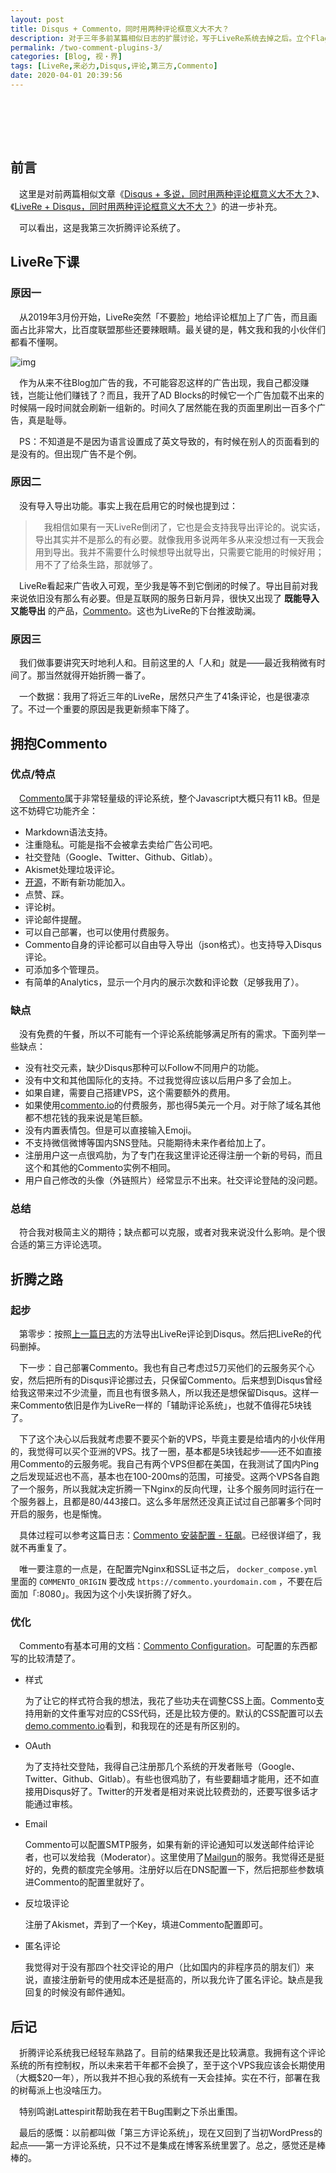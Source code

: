 ```yaml
---
layout: post
title: Disqus + Commento，同时用两种评论框意义大不大？
description: 对于三年多前某篇相似日志的扩展讨论，写于LiveRe系统去掉之后。立个Flag：这应该是我最后一次折腾评论系统。
permalink: /two-comment-plugins-3/
categories: [Blog, 视・界]
tags: [LiveRe,来必力,Disqus,评论,第三方,Commento]
date: 2020-04-01 20:39:56
---
```


# 　

## 前言

　这里是对前两篇相似文章《[Disqus + 多说，同时用两种评论框意义大不大？](../two-comment-plugins/)》、《[LiveRe + Disqus，同时用两种评论框意义大不大？](../two-comment-plugins-2)》的进一步补充。

　可以看出，这是我第三次折腾评论系统了。

## LiveRe下课

### 原因一

　从2019年3月份开始，LiveRe突然「不要脸」地给评论框加上了广告，而且画面占比非常大，比百度联盟那些还要辣眼睛。最关键的是，韩文我和我的小伙伴们都看不懂啊。

![img]({{site.img-hosting}}/Pic4Post/two-comment-plugins-3/livere-with-ads.jpg "LiveRe with ADs")

　作为从来不往Blog加广告的我，不可能容忍这样的广告出现，我自己都没赚钱，岂能让他们赚钱了？而且，我开了AD Blocks的时候它一个广告加载不出来的时候隔一段时间就会刷新一组新的。时间久了居然能在我的页面里刷出一百多个广告，真是耻辱。

　PS：不知道是不是因为语言设置成了英文导致的，有时候在别人的页面看到的是没有的。但出现广告不是个例。

### 原因二

　没有导入导出功能。事实上我在启用它的时候也提到过：

> 　我相信如果有一天LiveRe倒闭了，它也是会支持我导出评论的。说实话，导出其实并不是那么的有必要。就像我用多说两年多从来没想过有一天我会用到导出。我并不需要什么时候想导出就导出，只需要它能用的时候好用；用不了了给条生路，那就够了。

　LiveRe看起来广告收入可观，至少我是等不到它倒闭的时候了。导出目前对我来说依旧没有那么有必要。但是互联网的服务日新月异，很快又出现了 **既能导入又能导出** 的产品，[Commento](https://commento.io)。这也为LiveRe的下台推波助澜。

### 原因三

　我们做事要讲究天时地利人和。目前这里的人「人和」就是——最近我稍微有时间了。那当然就得开始折腾一番了。

　一个数据：我用了将近三年的LiveRe，居然只产生了41条评论，也是很凄凉了。不过一个重要的原因是我更新频率下降了。

## 拥抱Commento

### 优点/特点

　[Commento](https://commento.io)属于非常轻量级的评论系统，整个Javascript大概只有11 kB。但是这不妨碍它功能齐全：

-   Markdown语法支持。
-   注重隐私。可能是指不会被拿去卖给广告公司吧。
-   社交登陆（Google、Twitter、Github、Gitlab）。
-   Akismet处理垃圾评论。
-   [开源](https://gitlab.com/commento/commento)，不断有新功能加入。
-   点赞、踩。
-   评论树。
-   评论邮件提醒。
-   可以自己部署，也可以使用付费服务。
-   Commento自身的评论都可以自由导入导出（json格式）。也支持导入Disqus评论。
-   可添加多个管理员。
-   有简单的Analytics，显示一个月内的展示次数和评论数（足够我用了）。

### 缺点

　没有免费的午餐，所以不可能有一个评论系统能够满足所有的需求。下面列举一些缺点：

-   没有社交元素，缺少Disqus那种可以Follow不同用户的功能。
-   没有中文和其他国际化的支持。不过我觉得应该以后用户多了会加上。
-   如果自建，需要自己搭建VPS，这个需要额外的费用。
-   如果使用[commento.io](https://commento.io)的付费服务，那也得5美元一个月。对于除了域名其他都不想花钱的我来说是笔巨额。
-   没有内置表情包。但是可以直接输入Emoji。
-   不支持微信微博等国内SNS登陆。只能期待未来作者给加上了。
-   注册用户这一点很鸡肋，为了专门在我这里评论还得注册一个新的号码，而且这个和其他的Commento实例不相同。
-   用户自己修改的头像（外链照片）经常显示不出来。社交评论登陆的没问题。

### 总结

　符合我对极简主义的期待；缺点都可以克服，或者对我来说没什么影响。是个很合适的第三方评论选项。

## 折腾之路

### 起步

　第零步：按照[上一篇日志](../migrate-comments-from-livere-to-disqus/)的方法导出LiveRe评论到Disqus。然后把LiveRe的代码删掉。

　下一步：自己部署Commento。我也有自己考虑过5刀买他们的云服务买个心安，然后把所有的Disqus评论挪过去，只保留Commento。后来想到Disqus曾经给我这带来过不少流量，而且也有很多熟人，所以我还是想保留Disqus。这样一来Commento依旧是作为LiveRe一样的「辅助评论系统」，也就不值得花5块钱了。

　下了这个决心以后我就考虑要不要买个新的VPS，毕竟主要是给墙内的小伙伴用的，我觉得可以买个亚洲的VPS。找了一圈，基本都是5块钱起步——还不如直接用Commento的云服务呢。我自己有两个VPS但都在美国，在我测试了国内Ping之后发现延迟也不高，基本也在100-200ms的范围，可接受。这两个VPS各自跑了一个服务，所以我就决定折腾一下Nginx的反向代理，让多个服务同时运行在一个服务器上，且都是80/443接口。这么多年居然还没真正试过自己部署多个同时开启的服务，也是惭愧。

　具体过程可以参考这篇日志：[Commento 安装配置 - 狂飙](https://networm.me/2019/08/04/commento-install/)。已经很详细了，我就不再重复了。

　唯一要注意的一点是，在配置完Nginx和SSL证书之后， `docker_compose.yml` 里面的 `COMMENTO_ORIGIN` 要改成 `https://commento.yourdomain.com` ，不要在后面加「:8080」。我因为这个小失误折腾了好久。

### 优化

　Commento有基本可用的文档：[Commento Configuration](https://docs.commento.io/configuration/)。可配置的东西都写的比较清楚了。

-   样式
    
    为了让它的样式符合我的想法，我花了些功夫在调整CSS上面。Commento支持用新的文件重写对应的CSS代码，还是比较方便的。默认的CSS配置可以去[demo.commento.io](https://demo.commento.io)看到，和我现在的还是有所区别的。

-   OAuth
    
    为了支持社交登陆，我得自己注册那几个系统的开发者账号（Google、Twitter、Github、Gitlab）。有些也很鸡肋了，有些要翻墙才能用，还不如直接用Disqus好了。Twitter的开发者是相对来说比较费劲的，还要写很多话才能通过审核。

-   Email
    
    Commento可以配置SMTP服务，如果有新的评论通知可以发送邮件给评论者，也可以发给我（Moderator）。这里使用了[Mailgun](https://mailgun.com)的服务。我觉得还是挺好的，免费的额度完全够用。注册好以后在DNS配置一下，然后把那些参数填进Commento的配置里就好了。

-   反垃圾评论
    
    注册了Akismet，弄到了一个Key，填进Commento配置即可。

-   匿名评论
    
    我觉得对于没有那四个社交评论的用户（比如国内的非程序员的朋友们）来说，直接注册新号的使用成本还是挺高的，所以我允许了匿名评论。缺点是我回复的时候没有邮件通知。

## 后记

　折腾评论系统我已经轻车熟路了。目前的结果我还是比较满意。我拥有这个评论系统的所有控制权，所以未来若干年都不会换了，至于这个VPS我应该会长期使用（大概$20一年），所以我并不担心我的系统有一天会挂掉。实在不行，部署在我的树莓派上也没啥压力。

　特别鸣谢Lattespirit帮助我在若干Bug围剿之下杀出重围。

　最后的感慨：以前都叫做「第三方评论系统」，现在又回到了当初WordPress的起点——第一方评论系统，只不过不是集成在博客系统里罢了。总之，感觉还是棒棒的。
